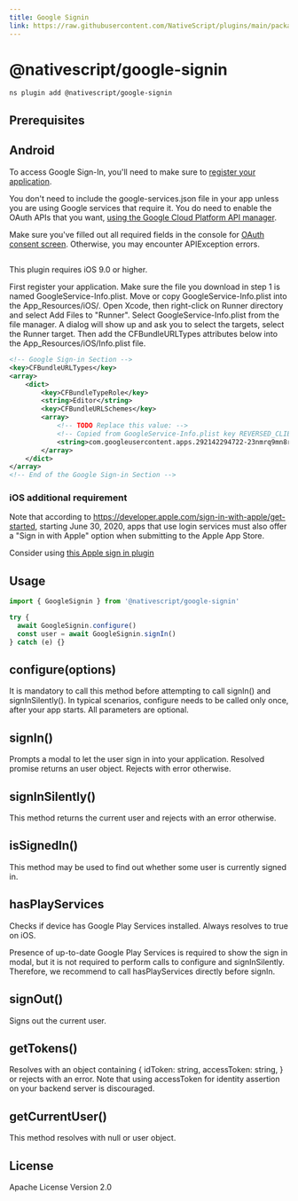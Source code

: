 ```yaml
---
title: Google Signin
link: https://raw.githubusercontent.com/NativeScript/plugins/main/packages/google-signin/README.md
---
```


# @nativescript/google-signin

```cli
ns plugin add @nativescript/google-signin
```

## Prerequisites

## Android

To access Google Sign-In, you'll need to make sure to [register your application](https://firebase.google.com/docs/android/setup).

You don't need to include the google-services.json file in your app unless you are using Google services that require it. You do need to enable the OAuth APIs that you want, [using the Google Cloud Platform API manager](https://console.developers.google.com/).

Make sure you've filled out all required fields in the console for [OAuth consent screen](https://console.developers.google.com/apis/credentials/consent). Otherwise, you may encounter APIException errors.

##

This plugin requires iOS 9.0 or higher.

First register your application.
Make sure the file you download in step 1 is named GoogleService-Info.plist.
Move or copy GoogleService-Info.plist into the App_Resources/iOS/.
Open Xcode, then right-click on Runner directory and select Add Files to "Runner".
Select GoogleService-Info.plist from the file manager.
A dialog will show up and ask you to select the targets, select the Runner target.
Then add the CFBundleURLTypes attributes below into the App_Resources/iOS/Info.plist file.

```xml
<!-- Google Sign-in Section -->
<key>CFBundleURLTypes</key>
<array>
	<dict>
		<key>CFBundleTypeRole</key>
		<string>Editor</string>
		<key>CFBundleURLSchemes</key>
		<array>
			<!-- TODO Replace this value: -->
			<!-- Copied from GoogleService-Info.plist key REVERSED_CLIENT_ID -->
			<string>com.googleusercontent.apps.292142294722-23nmrq9mn8rhpqipjc1bt4qecga3qgsf</string>
		</array>
	</dict>
</array>
<!-- End of the Google Sign-in Section -->
```

### iOS additional requirement

Note that according to https://developer.apple.com/sign-in-with-apple/get-started, starting June 30, 2020, apps that use login services must also offer a "Sign in with Apple" option when submitting to the Apple App Store.

Consider using [this Apple sign in plugin](https://github.com/EddyVerbruggen/nativescript-apple-sign-in)

## Usage

```ts
import { GoogleSignin } from '@nativescript/google-signin'

try {
  await GoogleSignin.configure()
  const user = await GoogleSignin.signIn()
} catch (e) {}
```

## configure(options)

It is mandatory to call this method before attempting to call signIn() and signInSilently(). In typical scenarios, configure needs to be called only once, after your app starts. All parameters are optional.

## signIn()

Prompts a modal to let the user sign in into your application. Resolved promise returns an user object. Rejects with error otherwise.

## signInSilently()

This method returns the current user and rejects with an error otherwise.

## isSignedIn()

This method may be used to find out whether some user is currently signed in.

## hasPlayServices

Checks if device has Google Play Services installed. Always resolves to true on iOS.

Presence of up-to-date Google Play Services is required to show the sign in modal, but it is not required to perform calls to configure and signInSilently. Therefore, we recommend to call hasPlayServices directly before signIn.

## signOut()

Signs out the current user.

## getTokens()

Resolves with an object containing { idToken: string, accessToken: string, } or rejects with an error. Note that using accessToken for identity assertion on your backend server is discouraged.

## getCurrentUser()

This method resolves with null or user object.

## License

Apache License Version 2.0
